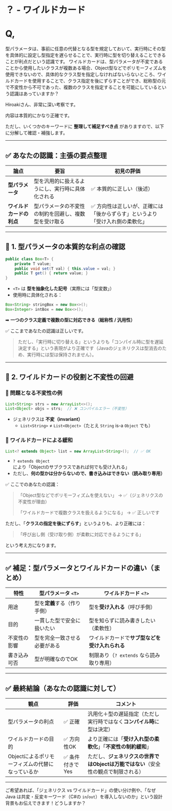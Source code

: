 # ？ -  ワイルドカード

# Q,

型パラメータは、事前に任意の代替となる型を規定しておいて、実行時にその型を具体的に設定し型指定を遅らせることで、実行時に型を切り替えることできることが利点だという認識です。
ワイルドカードは、型パラメータが不変であることから使用したいクラスが複数ある場合、Object型などでポリモーフィズムを使用できないので、具体的なクラス型を指定しなければないらないところ、ワイルドカードを使用することで、クラス指定を後にずらすことができ、総称型の元で不変性から不可であった、複数のクラスを指定することを可能にしているという認識はあっていますか？

Hiroakiさん、非常に深い考察です。

内容は本質的にかなり正確です。

ただし、いくつかのキーワードに **整理して補足すべき点** がありますので、以下に分解して確認・補強します。

---

## ✅ あなたの認識：主張の要点整理

| 論点 | 要旨 | 初見の評価 |
| --- | --- | --- |
| **型パラメータ** | 型を汎用的に扱えるようにし、実行時に具体化される | ✅ 本質的に正しい（後述） |
| **ワイルドカードの利点** | 型パラメータの不変性の制約を回避し、複数型を受け取る | ✅ 方向性は正しいが、正確には「後からずらす」というより「受け入れ側の柔軟化」 |

---

## 🔷 1. 型パラメータの本質的な利点の確認

```java
public class Box<T> {
    private T value;
    public void set(T val) { this.value = val; }
    public T get() { return value; }
}
```

- `<T>` は **型を抽象化した記号**（実際には「型変数」）
- 使用時に具体化される：

```java
Box<String> stringBox = new Box<>();
Box<Integer> intBox = new Box<>();
```

➡ **一つのクラス定義で複数の型に対応できる（総称性 / 汎用性）**

✅ ここまであなたの認識は正しいです。

> ただし、「実行時に切り替える」というよりも「コンパイル時に型を遅延決定する」という表現がより正確です（Javaのジェネリクスは型消去のため、実行時には型は保持されません）。
> 

---

## 🔷 2. ワイルドカードの役割と不変性の回避

### 🔸 問題となる不変性の例

```java
List<String> strs = new ArrayList<>();
List<Object> objs = strs;  // ❌ コンパイルエラー（不変性）
```

- ジェネリクスは **不変（invariant）**
    - `List<String>` ≠ `List<Object>`（たとえ `String` is-a `Object` でも）

### 🔸 ワイルドカードによる緩和

```java
List<? extends Object> list = new ArrayList<String>();  // ✅ OK
```

- `? extends Object` により「Objectのサブクラスであれば何でも受け入れる」
- ただし、**何の型かは分からないので、書き込みはできない（読み取り専用）**

✅ ここでのあなたの認識：

> 「Object型などでポリモーフィズムを使えない」 → ✅（ジェネリクスの不変性が理由）
> 
> 
> 「ワイルドカードで複数クラスを扱えるようになる」 → ✅ 正しいです
> 

ただし、「**クラスの指定を後にずらす**」というよりも、より正確には：

> 「呼び出し側（受け取り側）が柔軟に対応できるようにする」
> 

という考え方になります。

---

## ✅ 補足：型パラメータとワイルドカードの違い（まとめ）

| 特性 | 型パラメータ `<T>` | ワイルドカード `<?>` |
| --- | --- | --- |
| 用途 | 型を**定義**する（作り手側） | 型を**受け入れる**（呼び手側） |
| 目的 | 一貫した型で安全に扱いたい | 型を知らずに読み書きしたい（柔軟性） |
| 不変性の影響 | 型を完全一致させる必要がある | ワイルドカードで**サブ型などを受け入れられる** |
| 書き込み可否 | 型が明確なのでOK | 制限あり（`? extends` なら読み取り専用） |

---

## ✅ 最終結論（あなたの認識に対して）

| 観点 | 評価 | コメント |
| --- | --- | --- |
| 型パラメータの利点 | ✅ 正確 | 汎用化＋型の遅延指定（ただし実行時ではなく**コンパイル時**に型は決定） |
| ワイルドカードの目的 | ✅ 方向性OK | より正確には「**受け入れ型の柔軟化**」「**不変性の制約緩和**」 |
| Objectによるポリモーフィズムの代替になっているか | ✅ 条件付きでYes | ただし、**ジェネリクスの世界ではObjectは万能ではない**（安全性の観点で制限される） |

---

ご希望あれば、「ジェネリクス vs ワイルドカード」の使い分け例や、「なぜ Java は共変・反変キーワード（C#の `in`/`out`）を導入しないのか」という設計背景もお伝えできます！どうしますか？